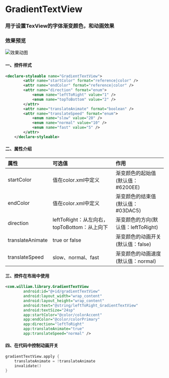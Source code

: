 # GradientTextView

### 用于设置TexView的字体渐变颜色，和动画效果

### 效果预览

![效果动图](image/resource.gif)


#### 一、控件样式

```xml
<declare-styleable name="GradientTextView">
        <attr name="startColor" format="reference|color" />
        <attr name="endColor" format="reference|color" />
        <attr name="direction" format="enum">
            <enum name="leftToRight" value="1" />
            <enum name="topToBottom" value="2" />
        </attr>
        <attr name="translateAnimate" format="boolean" />
        <attr name="translateSpeed" format="enum">
            <enum name="slow" value="20" />
            <enum name="normal" value="10" />
            <enum name="fast" value="5" />
        </attr>
    </declare-styleable>
```

#### 二、属性介绍

| 属性              | 可选值                                    | 作用                            |
|:-----------------|:-----------------------------------------|:-------------------------------|
| startColor       | 值在color.xml中定义                        | 渐变颜色的起始值(默认值：#6200EE)   |
| endColor         | 值在color.xml中定义                        | 渐变颜色的结束值(默认值：#03DAC5)   |
| direction        | leftToRight：从左向右，topToBottom：从上向下 | 渐变颜色的方向(默认值：leftToRight) |
| translateAnimate | true or false                            | 渐变颜色的动画开关(默认值：false)   |
| translateSpeed   | slow、normal、fast                       | 渐变颜色的动画速度(默认值：normal)   |

#### 三、控件在布局中使用

```xml
<com.william.library.GradientTextView
        android:id="@+id/gradientTextView"
        android:layout_width="wrap_content"
        android:layout_height="wrap_content"
        android:text="@string/leftToRight_GradientTextView"
        android:textSize="24sp"
        app:startColor="@color/colorAccent"
        app:endColor="@color/colorPrimary"
        app:direction="leftToRight"
        app:translateAnimate="true"
        app:translateSpeed="normal" />
```

#### 四、在代码中控制动画开关

```kotlin
gradientTextView.apply {
    translateAnimate = !translateAnimate
    invalidate()
}
```

